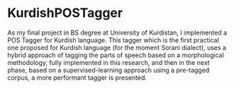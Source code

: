 # KurdishPOSTagger
As my final project in BS degree at University of Kurdistan, I implemented a POS Tagger for Kurdish language. This tagger which is the first practical one proposed for Kurdish language (for the moment Sorani dialect), uses a hybrid approach of tagging the parts of speech based on a morphological methodology, fully implemented in this research, and then in the next phase, based on a supervised-learning approach using a pre-tagged corpus, a more performant tagger is presented.

